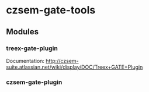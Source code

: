 # czsem-gate-tools

## Modules

### treex-gate-plugin
Documentation: http://czsem-suite.atlassian.net/wiki/display/DOC/Treex+GATE+Plugin

### czsem-gate-plugin


